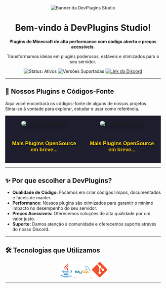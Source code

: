 <div align="center">

  <img src="https://share.creavite.co/68a367275dad16023040dfe9.gif" alt="Banner da DevPlugins Studio"/>

  <h1>Bem-vindo à DevPlugins Studio!</h1>
  <p><strong>Plugins de Minecraft de alta performance com código aberto e preços acessíveis.</strong></p>
  <p>Transformamos ideias em plugins poderosos, estáveis e otimizados para o seu servidor.</p>

  <p>
    <img src="https://img.shields.io/badge/Status-Ativos_e_Desenvolvendo-brightgreen?style=for-the-badge" alt="Status: Ativos"/>
    <img src="https://img.shields.io/badge/Versão_Suportada-1.16_a_1.20+-blue?style=for-the-badge" alt="Versões Suportadas"/>
    <a href="https://discord.gg/bdxGxCbqCj"><img src="https://img.shields.io/badge/Discord-7289DA?style=for-the-badge&logo=discord&logoColor=white" alt="Link do Discord"/></a>
  </p>
</div>

---

## 🚀 Nossos Plugins e Códigos-Fonte

Aqui você encontrará os códigos-fonte de alguns de nossos projetos. Sinta-se à vontade para explorar, estudar e usar como referência.

<table width="100%" style="border-collapse: collapse; text-align: center; font-family: Arial, sans-serif; background-color: #1e1e2f;">
  <tr>
    <td width="50%" style="padding: 15px; transition: transform 0.2s;">
      <a href="https://github.com/Devzinh/DevTicket" target="_blank" style="display: block;">
        <img align="center" src="https://github-readme-stats.vercel.app/api/pin/?username=Devzinh&repo=DevTicket&theme=tokyonight&show_owner=true" alt="DevTicket Repository" style="border-radius: 12px; box-shadow: 0 6px 12px rgba(0,0,0,0.2); width: 100%; max-width: 300px;" />
      </a>
    </td>
    <td width="50%" style="padding: 15px; transition: transform 0.2s;">
      <a href="https://github.com/Devzinh/DevModt" target="_blank" style="display: block;">
        <img align="center" src="https://github-readme-stats.vercel.app/api/pin/?username=Devzinh&repo=DevMotd&theme=tokyonight&show_owner=true" alt="DevMotd Repository" style="border-radius: 12px; box-shadow: 0 6px 12px rgba(0,0,0,0.2); width: 100%; max-width: 300px;" />
      </a>
    </td>
  </tr>
  <tr>
    <td width="50%" style="padding: 15px; transition: transform 0.2s;">
      <p style="font-size: 1.2em; font-weight: bold; color: #ffd700; text-shadow: 1px 1px 4px rgba(0,0,0,0.6);">Mais Plugins OpenSource em breve...</p>
    </td>
    <td width="50%" style="padding: 15px; vertical-align: middle;">
      <p style="font-size: 1.2em; font-weight: bold; color: #ffd700; text-shadow: 1px 1px 4px rgba(0,0,0,0.6);">Mais Plugins OpenSource em breve...</p>
    </td>
  </tr>
</table>

---

## ✨ Por que escolher a DevPlugins?

- **Qualidade de Código:** Focamos em criar códigos limpos, documentados e fáceis de manter.
- **Performance:** Nossos plugins são otimizados para garantir o mínimo impacto no desempenho do seu servidor.
- **Preços Acessíveis:** Oferecemos soluções de alta qualidade por um valor justo.
- **Suporte:** Damos atenção à comunidade e oferecemos suporte através do nosso Discord.

---

## 🛠️ Tecnologias que Utilizamos

<p align="center">
  <a href="https://docs.oracle.com/en/java/">
    <img src="https://raw.githubusercontent.com/devicons/devicon/master/icons/java/java-original.svg" alt="Java" width="50" height="50"/>
  </a>
  <a href="https://dev.mysql.com/doc/">
    <img src="https://raw.githubusercontent.com/devicons/devicon/master/icons/mysql/mysql-original-wordmark.svg" alt="MySQL" width="50" height="50"/>
  </a>
  <a href="https://git-scm.com/doc">
    <img src="https://raw.githubusercontent.com/devicons/devicon/master/icons/git/git-original.svg" alt="Git" width="50" height="50"/>
  </a>
</p>

---
